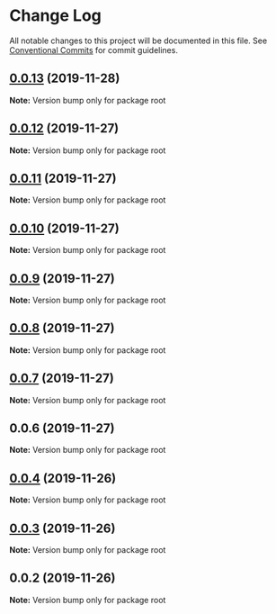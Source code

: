 # Change Log

All notable changes to this project will be documented in this file.
See [Conventional Commits](https://conventionalcommits.org) for commit guidelines.

## [0.0.13](https://github.com/zcorky/zoproxy/compare/v0.0.12...v0.0.13) (2019-11-28)

**Note:** Version bump only for package root





## [0.0.12](https://github.com/zcorky/zoproxy/compare/v0.0.11...v0.0.12) (2019-11-27)

**Note:** Version bump only for package root





## [0.0.11](https://github.com/zcorky/zoproxy/compare/v0.0.10...v0.0.11) (2019-11-27)

**Note:** Version bump only for package root





## [0.0.10](https://github.com/zcorky/zoproxy/compare/v0.0.9...v0.0.10) (2019-11-27)

**Note:** Version bump only for package root





## [0.0.9](https://github.com/zcorky/zoproxy/compare/v0.0.8...v0.0.9) (2019-11-27)

**Note:** Version bump only for package root





## [0.0.8](https://github.com/zcorky/zoproxy/compare/v0.0.7...v0.0.8) (2019-11-27)

**Note:** Version bump only for package root





## [0.0.7](https://github.com/zcorky/zoproxy/compare/v0.0.6...v0.0.7) (2019-11-27)

**Note:** Version bump only for package root





## 0.0.6 (2019-11-27)

**Note:** Version bump only for package root





## [0.0.4](https://github.com/zcorky/zoproxy/compare/v0.0.3...v0.0.4) (2019-11-26)

**Note:** Version bump only for package root





## [0.0.3](https://github.com/zcorky/zoproxy/compare/v0.0.2...v0.0.3) (2019-11-26)

**Note:** Version bump only for package root





## 0.0.2 (2019-11-26)

**Note:** Version bump only for package root
